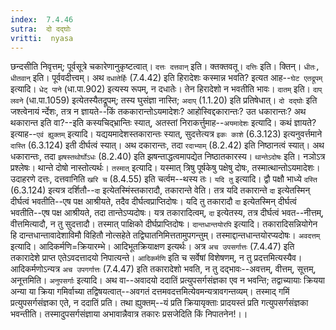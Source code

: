```yaml
---
index:  7.4.46
sutra:  दो दद्घोः
vritti:  nyasa
---
```


छन्दसीति निवृत्तम्; पूर्वसूत्रे चकारेणानुकृष्टत्वात्। `दत्तः दत्तवान्` इति। क्तक्तवतू। `दत्तिः` इति। क्तिन्। `धीतः, धीतवान्` इति। पूर्ववदीत्त्वम्।
अथ `दधातेर्हिः` (7.4.42) इति हिरादेशः कस्मान्न भवति? इत्यत आह--`घेट एतद्रूपम्` इत्यादि। `धेट् पाने` (धा.पा.902) इत्यस्य रूपम्, न दधातेः। तेन हिरादेशो न भवतीति भावः। `दातम्` इति। `दाप् लवने` (धा.पा.1059) इत्येतस्यैतद्रूपम्; तस्य घुसंज्ञा नास्ति; `अदाप्` (1.1.20) इति प्रतिषेधात्।
`दो दद्घोः` इति जश्त्वेनायं र्न्देशः, तत्र न ज्ञायते--किं तककारान्तोऽयमादेशः? आहोस्विद्दकारान्तः? उत धकारान्तः? अथ थकारान्त इति वा?--इति कस्यचिद्भ्रान्तिः स्यात्, अतस्तां निराकर्त्तुमाह--`अयमादेशः` इत्यादि। कथं ज्ञायते? इत्याह--`एवं ह्युक्तम्` इत्यादि। यद्ययमादेशस्तकारान्तः स्यात्, सुदत्तेत्यत्र `इकः काशे` (6.3.123) इत्यनुवर्त्तमाने `दास्ति` (6.3.124) इती दीर्घत्वं स्यात्। अथ दकारान्तः, तदा `रदाभ्याम्` (8.2.42) इति निष्ठानत्वं स्यात्। अथ धकारान्तः, तदा `झषस्तथोर्घोऽधः` (8.2.40) इति झषन्ताद्धत्वमापद्येत निष्ठातकारस्य। `थान्तेऽदोषः` इति। नञोऽत्र प्रश्लेषः। थान्ते दोषो नास्तोत्यर्थः। `तस्मात्` इत्यादि। यस्मात् त्रिषु पूर्षकेषु पक्षेषु दोषः, तस्मात्थान्तोऽयमादेशः। उदाहरणे दत्तः, दत्तवानिति `खरि च` (8.4.55) इति चर्त्वम--थस्य तः।
`यदि तु` इत्यादि। द्वौ पक्षौ भाध्ये `दस्ति` (6.3.124) इत्यत्र दर्शितौ--`दा` इत्येतस्मिंस्तकारादौ, तकारान्ते वेति। तत्र यदि तकारान्ते `दा` इत्येतस्मिन् दीर्घत्वं भवतीति--एष पक्ष आश्रीयते, तदैव दीर्घत्वप्राप्तिदोषः। यदि तु तकारादौ `दा` इत्येतस्मिन् दीर्घत्वं भवतीति--एष पक्ष आश्रीयते, तदा तान्तेऽप्यदोषः। यत्र तकारादित्वम्, `दा` इत्येतस्य, तत्र दीर्घत्वं भवत--नीत्तम्, वीत्तमित्यादौ, न तु सुदत्तादौ। तस्मात् पाक्षिको दीर्घप्राप्तिदोषः। `दान्तधान्तयोरपि` इत्यादि। तकारादिसन्नियोगेन हि दान्तधान्तावादेशाविमौ विहितौ नोत्सहेते तद्विघातनिमित्ततामुपगन्तुम्। तस्माद्दान्तधान्तयोरप्यदोषः।
`अवदत्तम्` इत्यादि। आदिकर्मणि=क्रियारम्भे। आदिभूतक्रियाक्षण इत्यर्थः। अत्र `अच उपसर्गात्तः` (7.4.47) इति तकारादेशे प्राप्त एतेऽवदत्तादयो निपात्यन्ते। `आदिकर्मणि` इति च सर्वेषां विशेषणम्, न तु प्रदत्तमित्यस्यैव। आदिकर्मणोऽन्यत्र `अच उपगर्गात्तः` (7.4.47) इति तकारादेशो भवति, न तु दद्भावः--अवत्तम्, वीत्तम्, सूत्तम्, अनूत्तमिति।
`अनुपसर्गाः` इत्यादि। अथ वा--अवादयो ददातिं प्रत्युपसर्गसंज्ञका एव न भवन्ति; तद्वाच्यायाः क्रियया अन्या या क्रिया गमिर्वाच्या तद्विषयत्वात्--अवगतं दत्तमवदत्तमित्येवमन्यत्रावगन्तव्यम्। तस्माद् गमिं प्रत्युपसर्गसंज्ञका एते, न ददातिं प्रति। तथा ह्युक्तम्--यं प्रति क्रियायृक्ताः प्रादयस्तं प्रति गत्युपसर्गसंज्ञका भवन्तीति। तस्मादुपसर्गसंज्ञाया अभावान्नैवात्र तकारः प्रसजेदिति किं निपातनेन!।।
